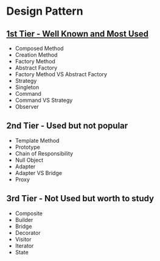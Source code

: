 
# Design Pattern

## [1st Tier - Well Known and Most Used](/WellKnownPatterns)
- Composed Method
- Creation Method
- Factory Method
- Abstract Factory
- Factory Method VS Abstract Factory
- Strategy
- Singleton
- Command
- Command VS Strategy
- Observer


## 2nd Tier - Used but not popular
- Template Method
- Prototype
- Chain of Responsibility
- Null Object
- Adapter
- Adapter VS Bridge
- Proxy


## 3rd Tier - Not Used but worth to study
- Composite
- Builder
- Bridge
- Decorator
- Visitor
- Iterator
- State
